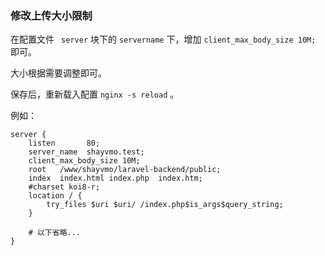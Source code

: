 ### 修改上传大小限制



在配置文件 `  server ` 块下的 ` servername ` 下，增加 ` client_max_body_size 10M; ` 即可。

大小根据需要调整即可。

保存后，重新载入配置 ` nginx -s reload ` 。

例如：

```
server {
    listen       80;
    server_name  shayvmo.test;
    client_max_body_size 10M;
    root   /www/shayvmo/laravel-backend/public;
    index  index.html index.php  index.htm;
    #charset koi8-r;
    location / {
        try_files $uri $uri/ /index.php$is_args$query_string;
    }

    # 以下省略...
}
```

